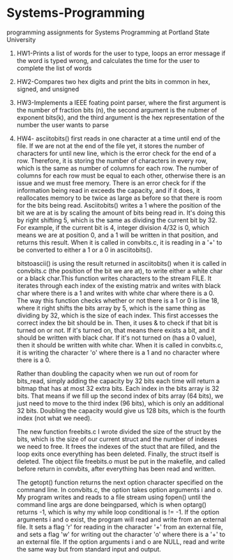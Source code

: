 # Systems-Programming
programming assignments for Systems Programming at Portland State University

1. HW1-Prints a list of words for the user to type, loops an error message if the word is typed wrong, and calculates the time for the user to complete the list of words
2. HW2-Compares two hex digits and print the bits in common in hex, signed, and unsigned
3. HW3-Implements a IEEE foating point parser, where the first argument is the number of fraction 
bits (n), the second argument is the nubmer of exponent bits(k), and the third argument is the hex representation
of the number the user wants to parse
4. HW4-
	asciitobits() first reads in one character at a time until end of the file. If we are not at the end of the file yet, it stores
	the number of characters for until new line, which is the error check for the end of a row. Therefore, it is storing
	the number of characters in every row, which is the same as number of columns for each row. The number of 
	columns for each row must be equal to each other, otherwise there is an issue and we must free memory. There is an error check
	for if the information being read in exceeds the capacity, and if it does, it reallocates memory to be twice as
	large as before so that there is room for the bits being read. Asciitobits() writes a 1 where the position of the bit 
	we are at is by scaling the amount of bits being read in. It's doing this by right shifting 5, which is the same as
	dividing the current bit by 32. For example, if the current bit is 4, integer division 4/32 is 0, which means 
	we are at position 0, and a 1 will be written in that position, and returns this result. When it is called in convbits.c,
	it is reading in a '+' to be converted to either a 1 or a 0 in asciitobits().

	bitstoascii() is using the result returned in asciitobits() when it is called in convbits.c (the position of the bit we are at), 	 to write either a white char or a black char.This function writes characters to the stream FILE. It iterates through
	each index of the existing matrix and writes with black char where there is a 1 and writes with  white char where
	there is a 0. The way this function checks whether or not there is a 1 or 0 is line 18, where it right shifts the
	bits array by 5, which is the same thing as dividing by 32, which is the size of each index. This first accesses
	the correct index the bit should be in. Then, it uses & to check if that bit is turned on or not. If it's turned on, that
	means there exists a bit, and it should be written with black char. If it's not turned on (has a 0 value), then it should
	be written with white char. When it is called in convbits.c, it is writing the character 'o' where there is a 1 and 
	no character where there is a 0. 
	
	Rather than doubling the capacity when we run out of room for bits_read, simply adding the capacity by 32 bits each time
	will return a bitmap that has at most 32 extra bits.
	Each index in the bits array is 32 bits. That means if we fill up the second index of bits array (64 bits), we just need to
	move to the third index (96 bits), which is only an additional 32 bits. Doubling the capacity would give us 128 bits,
	which is the fourth index (not what we need). 

	The new function freebits.c I wrote divided the size of the struct by the bits, which is the size of our
	current struct and the number of indexes we need to free. It frees the indexes of the stuct that are filled,
	and the loop exits once everything has been deleted. Finally, the struct itself is deleted. The object file
	freebits.o must be put in the makefile, and called before return in convbits, after everything has been read and written.

	The getopt() function returns the next option character specified on the command line. In convbits.c, the option
	takes option arguments i and o. My program writes and reads to a file stream using fopen() until the command line args
	are done beingparsed, which is when optarg() returns -1, which is why my while loop conditional is != -1. 
	If the option arguments i and o exist, the program will read and write from an external file. 
	It sets a flag 'r' for reading in the character '+' from an external file, and sets a flag 'w' for writing out 
	the character 'o' where there is a '+' to an external file. If the option arguments i and o are NULL, read and write
	the same way but from standard input and output.  
